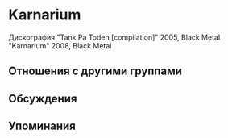 # Karnarium

Дискография
"Tank Pa Toden [compilation]" 2005, Black Metal
"Karnarium" 2008, Black Metal

## Отношения с другими группами


## Обсуждения


## Упоминания

